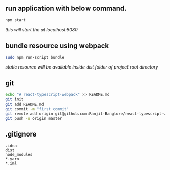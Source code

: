 <!-- React project with webpack and typescript --> 

run application with below command.
---

```bash
npm start
```
*this will start the at localhost:8080*

bundle resource using webpack 
---

```bash
sudo npm run-script bundle
```
*static resource will be available inside dist folder of project root directory*

git
---

```bash
echo "# react-typescript-webpack" >> README.md
git init
git add README.md
git commit -m "first commit"
git remote add origin git@github.com:Ranjit-Banglore/react-typescript-webpack.git
git push -u origin master
```

.gitignore
---

```code
.idea
dist
node_modules
*.yarn
*.iml
```
